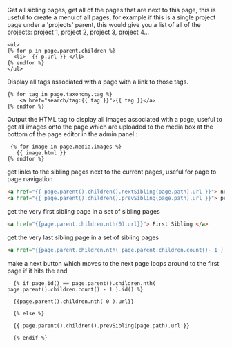 Get all sibling pages, get all of the pages that are next to this page, this is useful to create a menu of all pages, for example if this is a single project page under a 'projects' parent, this would give you a list of all of the projects: project 1, project 2, project 3, project 4...

```twig
<ul>
{% for p in page.parent.children %}
  <li>  {{ p.url }} </li>
{% endfor %}
</ul>
```

Display all tags associated with a page with a link to those tags.
```twig
{% for tag in page.taxonomy.tag %}
    <a href="search/tag:{{ tag }}">{{ tag }}</a>
{% endfor %}
```

Output the HTML tag to display all images associated with a page, useful to get all images onto the page which are uploaded to the media box at the bottom of the page editor in the admin panel.:  

```twig
 {% for image in page.media.images %}  
   {{ image.html }}  
{% endfor %}
```

get links to the sibling pages next to the current pages, useful for page to page navigation
```html
<a href="{{ page.parent().children().nextSibling(page.path).url }}"> next sibling </a>
<a href="{{ page.parent().children().prevSibling(page.path).url }}"> prev sibling </a>
  ```

get the very first sibling page in a set of sibling pages
```html
<a href="{{page.parent.children.nth(0).url}}"> First Sibling </a>
```

get the very last sibling page in a set of sibling pages
```html
<a href="{{page.parent.children.nth( page.parent.children.count()- 1 ).url}}">Last Sibling</a>
```

make a next button which moves to the next page loops around to the first page if it hits the end
```twig
  {% if page.id() == page.parent().children.nth( page.parent().children.count() - 1 ).id() %} 

  {{page.parent().children.nth( 0 ).url}}

  {% else %}

  {{ page.parent().children().prevSibling(page.path).url }}

  {% endif %}
```



